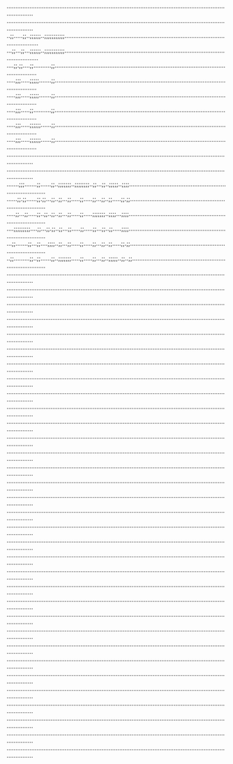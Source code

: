 ...........................................................................................................................................
...........................................................................................................................................
..;;.....;;..;;;;;;..;;;;;;;;;;;.............................................................................................................
...;;...;;...;;;;;;..;;;;;;;;;;;.............................................................................................................
....;;.;;....;;..........;;..................................................................................................................
.....;;;.....;;;;;.......;;..................................................................................................................
.....;;;.....;;;;;.......;;..................................................................................................................
.....;;;.....;;..........;;..................................................................................................................
.....;;;.....;;;;;;......;;..................................................................................................................
.....;;;.....;;;;;;......;;..................................................................................................................
...........................................................................................................................................
...........................................................................................................................................
.......;;;.......;;......;;..;;;;;;;..;;;;;;;;..;;...;;..;;;;;..;;;;.............................................................................
......;;.;;......;;.;;...;;..;;...;;.....;;.....;;...;;..;;.....;;.;;............................................................................
.....;;...;;.....;;..;;..;;..;;...;;.....;;.....;;;;;;;..;;;;...;;;;.............................................................................
....;;;;;;;;;....;;...;;.;;..;;...;;.....;;.....;;...;;..;;.....;;;;.............................................................................
...;;.......;;...;;....;;;;..;;...;;.....;;.....;;...;;..;;.....;;.;;............................................................................
..;;.........;;..;;......;;..;;;;;;;.....;;.....;;...;;..;;;;;..;;..;;...........................................................................
...........................................................................................................................................
...........................................................................................................................................
...........................................................................................................................................
...........................................................................................................................................
...........................................................................................................................................
...........................................................................................................................................
...........................................................................................................................................
...........................................................................................................................................
...........................................................................................................................................
...........................................................................................................................................
...........................................................................................................................................
...........................................................................................................................................
...........................................................................................................................................
...........................................................................................................................................
...........................................................................................................................................
...........................................................................................................................................
...........................................................................................................................................
...........................................................................................................................................
...........................................................................................................................................
...........................................................................................................................................
...........................................................................................................................................
...........................................................................................................................................
...........................................................................................................................................
...........................................................................................................................................
...........................................................................................................................................
...........................................................................................................................................
...........................................................................................................................................
...........................................................................................................................................
...........................................................................................................................................
...........................................................................................................................................
...........................................................................................................................................
...........................................................................................................................................
...........................................................................................................................................


